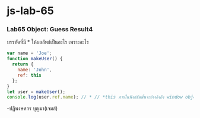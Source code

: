 # js-lab-65
### Lab65 Object: Guess Result4
บรรทัดที่มี * ให้ผลลัพธ์เป็นอะไร เพราะอะไร

```JavaScript
var name = 'Joe';
function makeUser() {
  return {
    name: 'John',
    ref: this
  };
}
let user = makeUser();
console.log(user.ref.name); // * // *this ภายในฟังก์ชันนั้นจะอ้างอิงถึง window object user.ref.name จริงๆแล้วเป็นการอ้างอิงถึง window.name, ซึ่งมีค่าเป็น 'Joe'
```
-ปฏิพงษศกร บุญมา(เจมส์)